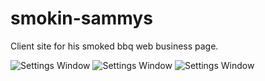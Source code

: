 # smokin-sammys
Client site for his smoked bbq web business page.

![Settings Window](https://res.cloudinary.com/angelrodriguez/image/upload/v1544066388/Screen_Shot_2018-12-05_at_10.19.00_PM.png)
![Settings Window](https://res.cloudinary.com/angelrodriguez/image/upload/v1544066389/Screen_Shot_2018-12-05_at_10.19.10_PM.png)
![Settings Window](https://res.cloudinary.com/angelrodriguez/image/upload/v1544066388/Screen_Shot_2018-12-05_at_10.19.20_PM.png)
